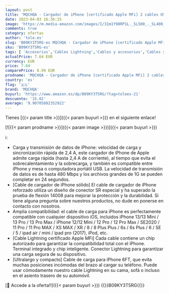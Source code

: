 ```yaml
---
layout: post
title: 'MQCHQA - Cargador de iPhone [certificado Apple MFi] 2 cables USB a Lightning Cable de carga de 6 pies Transferencia de sincronización de datos Compatible con iPhone 13 12 11 Pro Max XS XR X SE iPad'
date: 2023-04-03 16:36:15
image: 'https://m.media-amazon.com/images/I/31m1Y98RP1L._SL500_._SL400_.jpg'
comments: true
category: ofertas
author: 'tole.es'
slug: 'B09KY3T5RG-es MQCHQA - Cargador de iPhone [certificado Apple MFi] 2...'
sku: 'B09KY3T5RG-es'
tags: [ 'Accesorios','Cables Lightning','Cables y accesorios','Cables y conectores','Informática','apple','ipad','iphone','mqchqa','🇪🇸', ]
actualPrice: 7.64 EUR
currency: EUR
price: 7.64
comparePrice: 8.99 EUR
prodname: 'MQCHQA - Cargador de iPhone [certificado Apple MFi] 2 cables USB a Lightning Cable de carga de 6 pies Transferencia de sincronización de datos Compatible con iPhone 13 12 11 Pro Max XS XR X SE iPad'
country: 'es'
flag: '🇪🇸'
brand: 'MQCHQA'
buyurl: 'https://www.amazon.es/dp/B09KY3T5RG/?tag=tolees-21'
descuento: '15.02'
average: '9.90705882352922'
---
```


Tienes [{{< param title >}}]({{< param buyurl >}}) en el siguiente enlace!

[![{{< param prodname >}}]({{< param image >}})]({{< param buyurl >}})

ℹ️:

- Carga y transmisión de datos de iPhone: velocidad de carga y sincronización rápida de 2,4 A, este cargador de iPhone de Apple admite carga rápida (hasta 2,4 A de corriente), al tiempo que evita el sobrecalentamiento y la sobrecarga, y también es compatible entre iPhone y mesa o computadora portátil USB. La velocidad de transmisión de datos es de hasta 480 Mbps y los archivos grandes de 1G se pueden completar en 24 segundos.
- [Cable de cargador de iPhone sólido] El cable de cargador de iPhone reforzado utiliza un diseño de conector SR especial y ha superado la prueba de flexión 14008 para mejorar la protección y la durabilidad. Si tiene alguna pregunta sobre nuestros productos, no dude en ponerse en contacto con nosotros.
- Amplia compatibilidad: el cable de carga para iPhone es perfectamente compatible con cualquier dispositivo iOS, incluidos iPhone 13/13 Mini / 13 Pro / 13 Pro Max / iPhone 12/12 Mini / 12 Pro / 12 Pro Max / SE2020 / 11 Pro / 11 Pro MAX / XS MAX / XR / 8 / 8 Plus Plus / 6s / 6s Plus / 6 / SE / 5 / ipad air / mini / ipad pro (2017), iPod, etc.
- [Cable Lightning certificado Apple MFi] Cada cable contiene un chip autorizado para garantizar la compatibilidad total con el iPhone. Terminal integrado y chip inteligente. Conector Lightning para garantizar una carga segura de su dispositivo.
- [Ultralargo y compacto] Cable de carga para iPhone 6FT, que evita muchas posiciones incómodas del brazo al cargar su teléfono. Puede usar cómodamente nuestro cable Lightning en su cama, sofá o incluso en el asiento trasero de su automóvil.

[🛒 Accede a la oferta!!]({{< param buyurl >}})
{{<world>}}B09KY3T5RG{{</world>}}
